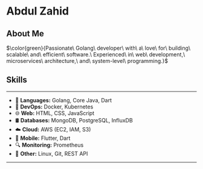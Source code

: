 # Abdul Zahid

## About Me

$\color{green}{Passionate\ Golang\ developer\ with\ a\ love\ for\ building\ scalable\ and\ efficient\ software.\ Experienced\ in\ web\ development,\ microservices\ architecture,\ and\ system-level\ programming.\}$

## Skills
---
- 🚀 **Languages:** Golang, Core Java, Dart
- 🐳 **DevOps:** Docker, Kubernetes
- 🌐 **Web:** HTML, CSS, JavaScript
- 🛢️ **Databases:** MongoDB, PostgreSQL, InfluxDB
- ☁️ **Cloud:** AWS (EC2, IAM, S3)
- 📱 **Mobile:** Flutter, Dart
- 🔍 **Monitoring:** Prometheus
- 🔧 **Other:** Linux, Git, REST API
---

